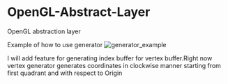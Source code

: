# OpenGL-Abstract-Layer
OpenGL abstraction layer

Example of how to use generator
![generator_example](https://user-images.githubusercontent.com/24197201/116005375-5c279c80-a626-11eb-8092-d5cc2a058994.jpg)

I will add feature for generating index buffer for vertex buffer.Right now vertex generator generates coordinates in clockwise manner starting from first quadrant and with respect to Origin

